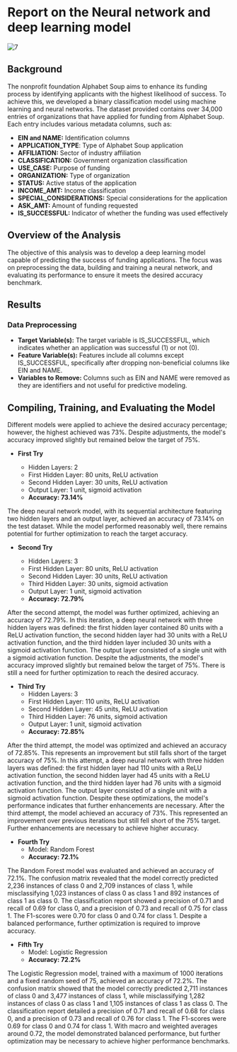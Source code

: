 # Report on the Neural network and deep learning model

![7](https://github.com/user-attachments/assets/c0e29279-2f63-49ff-8e11-efdb44fd33a7)



## Background
The nonprofit foundation Alphabet Soup aims to enhance its funding process by identifying applicants with the highest likelihood of success. To achieve this, we developed a binary classification model using machine learning and neural networks. The dataset provided contains over 34,000 entries of organizations that have applied for funding from Alphabet Soup. Each entry includes various metadata columns, such as:

- **EIN and NAME:** Identification columns
- **APPLICATION_TYPE**: Type of Alphabet Soup application
- **AFFILIATION:** Sector of industry affiliation
- **CLASSIFICATION:** Government organization classification
- **USE_CASE:** Purpose of funding
- **ORGANIZATION:** Type of organization
- **STATUS:** Active status of the application
- **INCOME_AMT:** Income classification
- **SPECIAL_CONSIDERATIONS:** Special considerations for the application
- **ASK_AMT:** Amount of funding requested
- **IS_SUCCESSFUL:** Indicator of whether the funding was used effectively


## Overview of the Analysis
The objective of this analysis was to develop a deep learning model capable of predicting the success of funding applications. The focus was on preprocessing the data, building and training a neural network, and evaluating its performance to ensure it meets the desired accuracy benchmark.

## Results
### Data Preprocessing
+ **Target Variable(s):** The target variable is IS_SUCCESSFUL, which indicates whether an application was successful (1) or not (0).
+ **Feature Variable(s):** Features include all columns except IS_SUCCESSFUL, specifically after dropping non-beneficial columns like EIN and NAME.
+ **Variables to Remove:** Columns such as EIN and NAME were removed as they are identifiers and not useful for predictive modeling.




## Compiling, Training, and Evaluating the Model
Different models were applied to achieve the desired accuracy percentage; however, the highest achieved was 73%. Despite adjustments, the model's accuracy improved slightly but remained below the target of 75%.

+ **First Try**

  - Hidden Layers: 2
  - First Hidden Layer: 80 units, ReLU activation
  - Second Hidden Layer: 30 units, ReLU activation
  - Output Layer: 1 unit, sigmoid activation
  - **Accuracy: 73.14%**

The deep neural network model, with its sequential architecture featuring two hidden layers and an output layer, achieved an accuracy of 73.14% on the test dataset. While the model performed reasonably well, there remains potential for further optimization to reach the target accuracy.

+ **Second Try**

  - Hidden Layers: 3
  - First Hidden Layer: 80 units, ReLU activation
  - Second Hidden Layer: 30 units, ReLU activation
  - Third Hidden Layer: 30 units, sigmoid activation
  - Output Layer: 1 unit, sigmoid activation
  - **Accuracy: 72.79%**

After the second attempt, the model was further optimized, achieving an accuracy of 72.79%. In this iteration, a deep neural network with three hidden layers was defined: the first hidden layer contained 80 units with a ReLU activation function, the second hidden layer had 30 units with a ReLU activation function, and the third hidden layer included 30 units with a sigmoid activation function. The output layer consisted of a single unit with a sigmoid activation function. Despite the adjustments, the model's accuracy improved slightly but remained below the target of 75%. There is still a need for further optimization to reach the desired accuracy.

+ **Third Try**
  - Hidden Layers: 3
  - First Hidden Layer: 110 units, ReLU activation
  - Second Hidden Layer: 45 units, ReLU activation
  - Third Hidden Layer: 76 units, sigmoid activation
  - Output Layer: 1 unit, sigmoid activation
  - **Accuracy: 72.85%**

After the third attempt, the model was optimized and achieved an accuracy of 72.85%. This represents an improvement but still falls short of the target accuracy of 75%. In this attempt, a deep neural network with three hidden layers was defined: the first hidden layer had 110 units with a ReLU activation function, the second hidden layer had 45 units with a ReLU activation function, and the third hidden layer had 76 units with a sigmoid activation function. The output layer consisted of a single unit with a sigmoid activation function. Despite these optimizations, the model's performance indicates that further enhancements are necessary. After the third attempt, the model achieved an accuracy of 73%. This represented an improvement over previous iterations but still fell short of the 75% target. Further enhancements are necessary to achieve higher accuracy.

+ **Fourth Try**
  - Model: Random Forest
  - **Accuracy: 72.1%**

The Random Forest model was evaluated and achieved an accuracy of 72.1%. The confusion matrix revealed that the model correctly predicted 2,236 instances of class 0 and 2,709 instances of class 1, while misclassifying 1,023 instances of class 0 as class 1 and 892 instances of class 1 as class 0. The classification report showed a precision of 0.71 and recall of 0.69 for class 0, and a precision of 0.73 and recall of 0.75 for class 1. The F1-scores were 0.70 for class 0 and 0.74 for class 1. Despite a balanced performance, further optimization is required to improve accuracy.

+ **Fifth Try**
  - Model: Logistic Regression
  - **Accuracy: 72.2%**

The Logistic Regression model, trained with a maximum of 1000 iterations and a fixed random seed of 75, achieved an accuracy of 72.2%. The confusion matrix showed that the model correctly predicted 2,711 instances of class 0 and 3,477 instances of class 1, while misclassifying 1,282 instances of class 0 as class 1 and 1,105 instances of class 1 as class 0. The classification report detailed a precision of 0.71 and recall of 0.68 for class 0, and a precision of 0.73 and recall of 0.76 for class 1. The F1-scores were 0.69 for class 0 and 0.74 for class 1. With macro and weighted averages around 0.72, the model demonstrated balanced performance, but further optimization may be necessary to achieve higher performance benchmarks.
